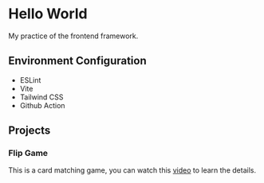 # Hello World
My practice of the frontend framework.

## Environment Configuration
- ESLint
- Vite
- Tailwind CSS
- Github Action

## Projects
### Flip Game
This is a card matching game, you can watch this [video](https://www.youtube.com/watch?v=WQa9-4K3me4) to learn the details.